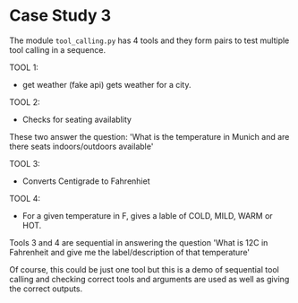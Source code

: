 # Case Study 3

The module `tool_calling.py` has 4 tools and they form pairs to test multiple tool calling in a sequence.

TOOL 1:
- get weather (fake api) gets weather for a city.

TOOL 2:
- Checks for seating availablity

These two answer the question: 'What is the temperature in Munich and are there seats indoors/outdoors available'

TOOL 3:
- Converts Centigrade to Fahrenhiet

TOOL 4:
- For a given temperature in F, gives a lable of COLD, MILD, WARM or HOT.

Tools 3 and 4 are sequential in answering the question 'What is 12C in Fahrenheit and give me the label/description of that temperature'

Of course, this could be just one tool but this is a demo of sequential tool calling and checking correct tools and arguments are used as well as giving the correct outputs.